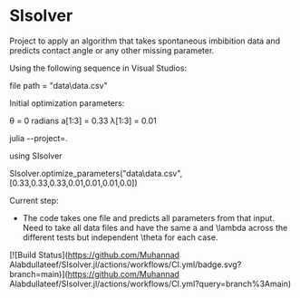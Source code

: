# SIsolver

Project to apply an algorithm that takes spontaneous imbibition data and predicts contact angle or any other missing parameter.  

Using the following sequence in Visual Studios:

file path = "data\\data.csv"

Initial optimization parameters:

θ = 0 radians
a[1:3] = 0.33
λ[1:3] = 0.01

julia --project=.

using SIsolver

SIsolver.optimize_parameters("data\\data.csv",[0.33,0.33,0.33,0.01,0.01,0.01,0.0])

Current step:

* The code takes one file and predicts all parameters from that input. Need to take all data files and have the same a and \lambda across the different tests but independent \theta for each case.

[![Build Status](https://github.com/Muhannad Alabdullateef/SIsolver.jl/actions/workflows/CI.yml/badge.svg?branch=main)](https://github.com/Muhannad Alabdullateef/SIsolver.jl/actions/workflows/CI.yml?query=branch%3Amain)
